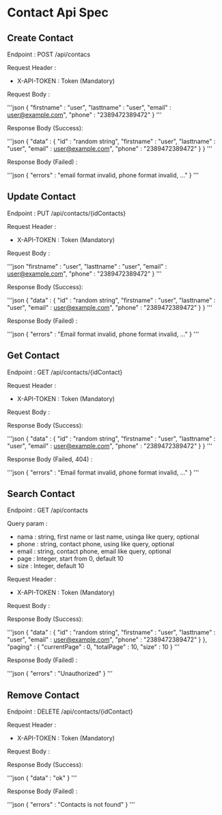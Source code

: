 # Contact Api Spec

## Create Contact

Endpoint :  POST /api/contacs

Request Header :

- X-API-TOKEN : Token (Mandatory)

Request Body : 

'''json
{
    "firstname" : "user",
    "lasttname" : "user",
    "email" : user@example.com",
    "phone" : "2389472389472"
}
'''

Response Body (Success):

'''json
{   "data" : {
        "id" : "random string",
        "firstname" : "user",
        "lasttname" : "user",
        "email" : user@example.com",
        "phone" : "2389472389472"
    }
}
'''

Response Body (Failed) :

'''json
{
    "errors" : "email format invalid, phone format invalid, ..."
}
'''

## Update Contact

Endpoint : PUT /api/contacts/{idContacts}

Request Header :
 
- X-API-TOKEN : Token (Mandatory)

Request Body : 

'''json
    "firstname" : "user",
    "lasttname" : "user",
    "email" : user@example.com",
    "phone" : "2389472389472"
}
'''

Response Body (Success):

'''json
{ 
    "data" : {
        "id" : "random string",
        "firstname" : "user",
        "lasttname" : "user",
        "email" : user@example.com",
        "phone" : "2389472389472"
    }
}
'''

Response Body (Failed) :

'''json
{
    "errors" : "Email format invalid, phone format invalid, ..."
}
'''

## Get Contact

Endpoint : GET /api/contacts/{idContact}

Request Header :

- X-API-TOKEN : Token (Mandatory)

Request Body : 

Response Body (Success):

'''json
{ 
    "data" : {
        "id" : "random string",
        "firstname" : "user",
        "lasttname" : "user",
        "email" : user@example.com",
        "phone" : "2389472389472"
    }
}
'''

Response Body (Failed, 404) :

'''json
{
    "errors" : "Email format invalid, phone format invalid, ..."
}
'''

## Search Contact

Endpoint : GET /api/contacts

Query param : 

- nama : string, first name or last name, usinga like query, optional
- phone : string, contact phone, using like query, optional
- email : string, contact phone, email like query, optional
- page : Integer, start from 0, default 10
- size : Integer, default 10

Request Header :

- X-API-TOKEN : Token (Mandatory)

Request Body : 

Response Body (Success):

'''json
{ 
    "data" : {
        "id" : "random string",
        "firstname" : "user",
        "lasttname" : "user",
        "email" : user@example.com",
        "phone" : "2389472389472"
    }
},
"paging" : {
    "currentPage" : 0,
    "totalPage" : 10,
    "size" : 10
}
'''

Response Body (Failed) :

'''json
{
    "errors" : "Unauthorized"
}
'''

## Remove Contact

Endpoint : DELETE /api/contacts/{idContact}

Request Header :

- X-API-TOKEN : Token (Mandatory) 

Request Body : 

Response Body (Success):

'''json
{
    "data" : "ok"
}
'''

Response Body (Failed) :

'''json
{
    "errors" : "Contacts is not found"
}
'''